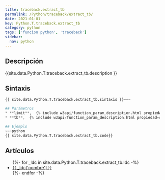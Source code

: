 ```yaml
---
title: traceback.extract_tb
permalink: /Python/traceback/extract_tb/
date: 2021-01-01
key: Python.T.traceback.extract_tb
category: python
tags: ['funcion python', 'traceback']
sidebar: 
  nav: python
---
```


## Descripción
{{site.data.Python.T.traceback.extract_tb.description }}

## Sintaxis
~~~python
{{ site.data.Python.T.traceback.extract_tb.sintaxis }}~~~

## Parámetros
* **limit**,  {% include w3api/function_param_description.html propiedad=site.data.Python.T.traceback.extract_tb valor="limit" %}
* **tb**,  {% include w3api/function_param_description.html propiedad=site.data.Python.T.traceback.extract_tb valor="tb" %}

## Ejemplo
~~~python
{{ site.data.Python.T.traceback.extract_tb.code}}
~~~

## Artículos
<ul>
{%- for _ldc in site.data.Python.T.traceback.extract_tb.ldc -%}
   <li>
       <a href="{{_ldc['url'] }}">{{ _ldc['nombre'] }}</a>
   </li>
{%- endfor -%}
</ul>
